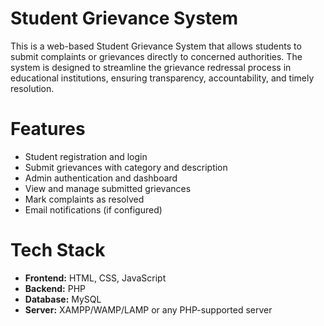 # Student Grievance System

This is a web-based Student Grievance System that allows students to submit complaints or grievances directly to concerned authorities. The system is designed to streamline the grievance redressal process in educational institutions, ensuring transparency, accountability, and timely resolution.

# Features

-  Student registration and login
-  Submit grievances with category and description
-  Admin authentication and dashboard
-  View and manage submitted grievances
-  Mark complaints as resolved
-  Email notifications (if configured)

# Tech Stack

- **Frontend:** HTML, CSS, JavaScript
- **Backend:** PHP
- **Database:** MySQL
- **Server:** XAMPP/WAMP/LAMP or any PHP-supported server



